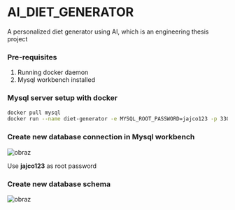 # AI_DIET_GENERATOR
A personalized diet generator using AI, which is an engineering thesis project

### Pre-requisites

1. Running docker daemon
2. Mysql workbench installed

### Mysql server setup with docker

```bash
docker pull mysql
docker run --name diet-generator -e MYSQL_ROOT_PASSWORD=jajco123 -p 3306:3306 -d mysql:latest
```

### Create new database connection in Mysql workbench

![obraz](https://user-images.githubusercontent.com/66561544/197417128-c345961c-0e7a-486d-8e8e-95dcfcf71b59.png)

Use **jajco123** as root password

### Create new database schema 

![obraz](https://user-images.githubusercontent.com/66561544/197417223-6f9ed678-6218-4967-a822-e52ae5808048.png)
